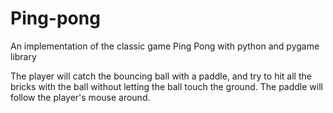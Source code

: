 # Ping-pong
An implementation of the classic game Ping Pong with python and pygame library 

The player will catch the bouncing ball with a paddle, and try to hit all the bricks with the ball without letting the ball touch the ground. The paddle will follow the player's mouse around. 
